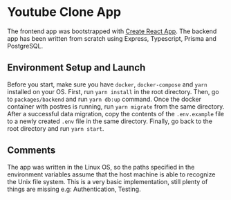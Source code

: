 # Youtube Clone App

The frontend app was bootstrapped with [Create React App](https://github.com/facebook/create-react-app).
The backend app has been written from scratch using Express, Typescript, Prisma and PostgreSQL.

## Environment Setup and Launch

Before you start, make sure you have `docker`, `docker-compose` and `yarn`  installed on your OS.
First, run `yarn install` in the root directory. Then, go to `packages/backend` and run `yarn db:up` command.
Once the docker container with postres is running, run `yarn migrate` from the same directory.
After a successful data migration, copy the contents of the `.env.example` file to a newly created `.env` file in the same directory.
Finally, go back to the root directory and run `yarn start`.

## Comments

The app was written in the Linux OS, so the paths specified in the environment variables assume that the host machine is able to recognize the Unix file system.
This is a very basic implementation, still plenty of things are missing e.g: Authentication, Testing.
